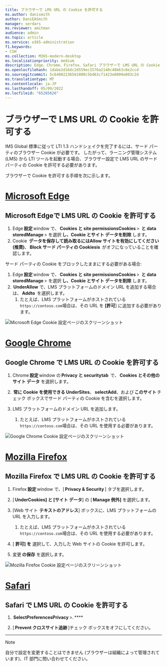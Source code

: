 ```yaml
---
title: ブラウザーで LMS URL の Cookie を許可する
ms.author: danismith
author: DaniEASmith
manager: serdars
ms.reviewer: amitman
audience: admin
ms.topic: article
ms.service: o365-administration
f1.keywords:
- CSH
ms.collection: M365-modern-desktop
ms.localizationpriority: medium
description: Edge、Chrome、Firefox、Safari ブラウザーで LMS URL の Cookie を許可する方法について説明します。
ms.openlocfilehash: 1dabe2d16dc2d559ec1576a2140c48b63c8e2ccd
ms.sourcegitcommit: 5c64002236561000c5bd63c71423e8099e803c2d
ms.translationtype: MT
ms.contentlocale: ja-JP
ms.lasthandoff: 05/09/2022
ms.locfileid: "65285626"
---
```

# <a name="allow-cookies-for-lms-urls-in-your-browser"></a>ブラウザーで LMS URL の Cookie を許可する

IMS Global 標準に従って LTI 1.3 ハンドシェイクを完了するには、サード パーティのブラウザー Cookie が必要です。 したがって、ラーニング管理システム (LMS) から LTI ツールを起動する場合、ブラウザー設定で LMS URL のサード パーティの Cookie を許可する必要があります。

ブラウザーで Cookie を許可する手順を次に示します。

# <a name="microsoft-edge"></a>[Microsoft Edge](#tab/edge)

## <a name="allow-cookies-for-lms-urls-in-microsoft-edge"></a>Microsoft Edgeで LMS URL の Cookie を許可する

1. Edge **設定** window で、 **Cookies と site permissionsCookies** >  **と data storedManage** > を選択 **し、Cookie とサイト データを削除** します。
2. Cookie  **データを保存して読み取るにはAllow サイトを有効にしてください (推奨)**、 **Block サード パーティの Cookiesis**  がオフになっていることを確認します。

サード パーティの Cookie をブロックしたままにする必要がある場合:

1. Edge **設定** window で、 **Cookies と site permissionsCookies** >  **と data storedManage** > を選択 **し、Cookie とサイト データを削除** します。
2.  **UnderAllow** で、LMS プラットフォームのドメイン URL を追加する場合は、 **Addto**  を選択します。
   1. たとえば、LMS プラットフォームがホストされている `https://contoso.com`場合は、その URL を **[許可**] に追加する必要があります。

![Microsoft Edge Cookie 設定ページのスクリーンショット](media/edge-cookies.png)

# <a name="google-chrome"></a>[Google Chrome](#tab/chrome)

## <a name="allow-cookies-for-lms-urls-in-google-chrome"></a>Google Chrome で LMS URL の Cookie を許可する

1. Chrome **設定** window の **Privacy と securitytab**  で、 **Cookies とその他のサイト データ** を選択します。

2.  **常に Cookie を使用できる UnderSites**、 **selectAdd**、および **このサイト** チェック ボックスでサード パーティの Cookie を含むを選択します。

3. LMS プラットフォームのドメイン URL を追加します。
   1. たとえば、LMS プラットフォームがホストされている `https://contoso.com`場合は、その URL を使用する必要があります。

![Google Chrome Cookie 設定ページのスクリーンショット](media/chrome-cookies.png)

# <a name="mozilla-firefox"></a>[Mozilla Firefox](#tab/firefox)

## <a name="allow-cookies-for-lms-urls-in-mozilla-firefox"></a>Mozilla Firefox で LMS URL の Cookie を許可する

1. Firefox **設定** window で、[ **Privacy & Security** ] タブを選択します。

2. [ **UnderCookies] と [サイト データ**] の [ **Manage 例外]** を選択します。

3. [Web サイト  **テキストのアドレス**] ボックスに、LMS プラットフォームの URL を入力します。
   1. たとえば、LMS プラットフォームがホストされている `https://contoso.com`場合は、その URL を使用する必要があります。

4. [ **許可] を** 選択して、入力した Web サイトの Cookie を許可します。

5. 変更 **の保存** を選択します。

![Mozilla Firefox Cookie 設定ページのスクリーンショット](media/firefox-cookies.png)

# <a name="safari"></a>[Safari](#tab/safari)

## <a name="allow-cookies-for-lms-urls-in-safari"></a>Safari で LMS URL の Cookie を許可する

1.  **SelectPreferencesPrivacy** >. ****

2. [ **Prevent クロスサイト追跡** ]チェック ボックスをオフにしてください。

---

> [!NOTE]
> 自分で設定を変更することはできません (ブラウザーは組織によって管理されています)、IT 部門に問い合わせてください。
